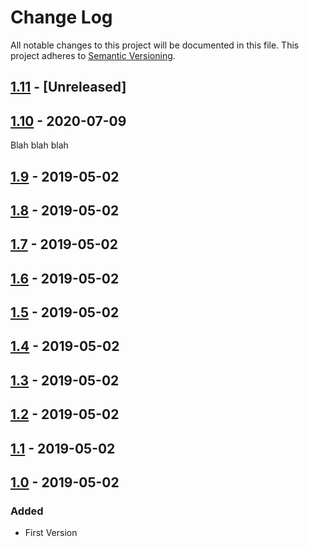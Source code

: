 # Change Log

All notable changes to this project will be documented in this file.
This project adheres to [Semantic Versioning](http://semver.org/).

## [1.11](https://github.com/CCCSV/RepoTest/compare/v1.10.0...dev) - [Unreleased]

## [1.10](https://github.com/CCCSV/RepoTest/compare/v1.9...v1.10.0) - 2020-07-09
Blah blah blah

## [1.9](https://github.com/CCCSV/RepoTest/compare/v1.8...v1.9) - 2019-05-02

## [1.8](https://github.com/CCCSV/RepoTest/compare/v1.7...v1.8) - 2019-05-02

## [1.7](https://github.com/CCCSV/RepoTest/compare/v1.6...v1.7) - 2019-05-02

## [1.6](https://github.com/CCCSV/RepoTest/compare/v1.5...v1.6) - 2019-05-02

## [1.5](https://github.com/CCCSV/RepoTest/compare/v1.4...v1.5) - 2019-05-02

## [1.4](https://github.com/CCCSV/RepoTest/compare/v1.3...v1.4) - 2019-05-02

## [1.3](https://github.com/CCCSV/RepoTest/compare/v1.2...v1.3) - 2019-05-02

## [1.2](https://github.com/CCCSV/RepoTest/compare/v1.1...v1.2) - 2019-05-02

## [1.1](https://github.com/CCCSV/RepoTest/compare/v1.0...v1.1) - 2019-05-02

## [1.0](https://github.com/CCCSV/RepoTest/compare/v1.0...v1.0) - 2019-05-02

### Added
* First Version
